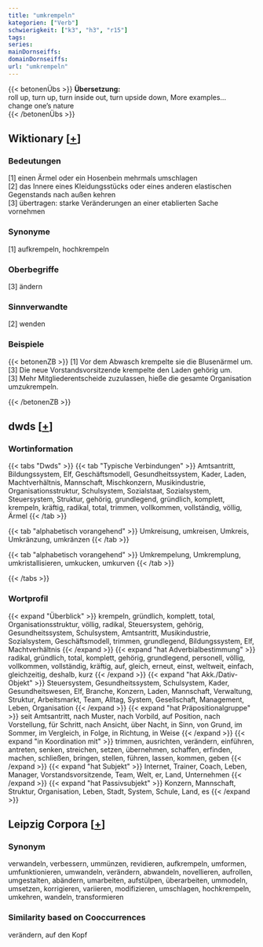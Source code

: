 ```yaml
---
title: "umkrempeln"
kategorien: ["Verb"]
schwierigkeit: ["k3", "h3", "r15"]
tags:
series:
mainDornseiffs:
domainDornseiffs:
url: "umkrempeln"
---
```


{{< betonenÜbs >}}
**Übersetzung:**  
roll up, turn up, turn inside out, turn upside down, More examples...  
change one’s nature  
{{< /betonenÜbs >}}

## Wiktionary [[+](https://de.wiktionary.org/wiki/umkrempeln)]

### Bedeutungen
[1] einen Ärmel oder ein Hosenbein mehrmals umschlagen  
[2] das Innere eines Kleidungsstücks oder eines anderen elastischen Gegenstands nach außen kehren  
[3] übertragen: starke Veränderungen an einer etablierten Sache vornehmen  

### Synonyme
[1] aufkrempeln, hochkrempeln  

### Oberbegriffe
[3] ändern  

### Sinnverwandte
[2] wenden  

### Beispiele
{{< betonenZB >}}
[1] Vor dem Abwasch krempelte sie die Blusenärmel um.  
[3] Die neue Vorstandsvorsitzende krempelte den Laden gehörig um.  
[3] Mehr Mitgliederentscheide zuzulassen, hieße die gesamte Organisation umzukrempeln.  

{{< /betonenZB >}}


## dwds [[+](https://www.dwds.de/wb/umkrempeln)]

### Wortinformation
{{< tabs "Dwds" >}}
{{< tab "Typische Verbindungen" >}}
Amtsantritt, Bildungssystem, Elf, Geschäftsmodell, Gesundheitssystem, Kader, Laden, Machtverhältnis, Mannschaft, Mischkonzern, Musikindustrie, Organisationsstruktur, Schulsystem, Sozialstaat, Sozialsystem, Steuersystem, Struktur, gehörig, grundlegend, gründlich, komplett, krempeln, kräftig, radikal, total, trimmen, vollkommen, vollständig, völlig, Ärmel
{{< /tab >}}

{{< tab "alphabetisch vorangehend" >}}
Umkreisung, umkreisen, Umkreis, Umkränzung, umkränzen
{{< /tab >}}

{{< tab "alphabetisch vorangehend" >}}
Umkrempelung, Umkremplung, umkristallisieren, umkucken, umkurven
{{< /tab >}}

{{< /tabs >}}

### Wortprofil
{{< expand "Überblick" >}} krempeln, gründlich, komplett, total, Organisationsstruktur, völlig, radikal, Steuersystem, gehörig, Gesundheitssystem, Schulsystem, Amtsantritt, Musikindustrie, Sozialsystem, Geschäftsmodell, trimmen, grundlegend, Bildungssystem, Elf, Machtverhältnis {{< /expand >}}
{{< expand "hat Adverbialbestimmung" >}} radikal, gründlich, total, komplett, gehörig, grundlegend, personell, völlig, vollkommen, vollständig, kräftig, auf, gleich, erneut, einst, weltweit, einfach, gleichzeitig, deshalb, kurz {{< /expand >}}
{{< expand "hat Akk./Dativ-Objekt" >}} Steuersystem, Gesundheitssystem, Schulsystem, Kader, Gesundheitswesen, Elf, Branche, Konzern, Laden, Mannschaft, Verwaltung, Struktur, Arbeitsmarkt, Team, Alltag, System, Gesellschaft, Management, Leben, Organisation {{< /expand >}}
{{< expand "hat Präpositionalgruppe" >}} seit Amtsantritt, nach Muster, nach Vorbild, auf Position, nach Vorstellung, für Schritt, nach Ansicht, über Nacht, in Sinn, von Grund, im Sommer, im Vergleich, in Folge, in Richtung, in Weise {{< /expand >}}
{{< expand "in Koordination mit" >}} trimmen, ausrichten, verändern, einführen, antreten, senken, streichen, setzen, übernehmen, schaffen, erfinden, machen, schließen, bringen, stellen, führen, lassen, kommen, geben {{< /expand >}}
{{< expand "hat Subjekt" >}} Internet, Trainer, Coach, Leben, Manager, Vorstandsvorsitzende, Team, Welt, er, Land, Unternehmen {{< /expand >}}
{{< expand "hat Passivsubjekt" >}} Konzern, Mannschaft, Struktur, Organisation, Leben, Stadt, System, Schule, Land, es {{< /expand >}}

## Leipzig Corpora [[+](https://corpora.uni-leipzig.de/en/res?word=umkrempeln&corpusId=deu_newscrawl-public_2018)]


### Synonym
verwandeln, verbessern, ummünzen, revidieren, aufkrempeln, umformen, umfunktionieren, umwandeln, verändern, abwandeln, novellieren, aufrollen, umgestalten, abändern, umarbeiten, aufstülpen, überarbeiten, ummodeln, umsetzen, korrigieren, variieren, modifizieren, umschlagen, hochkrempeln, umkehren, wandeln, transformieren


### Similarity based on Cooccurrences
verändern, auf den Kopf

